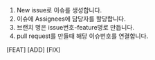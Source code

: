1. New issue로 이슈를 생성합니다.
2. 이슈에 Assignees에 담당자를 할당합니다.
3. 브랜치 명은 issue번호-feature명로 만듭니다.
4. pull request를 만들때 해당 이슈번호를 연결합니다.

[FEAT]
[ADD]
[FIX]
